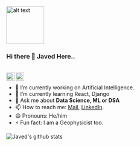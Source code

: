 <img src="https://github.com/rahul799/rahul799/blob/master/Hi.gif" alt="alt text" width="100" height="100" />

### Hi there 👋 Javed Here..

<br/>
</a>
<a href="https://www.linkedin.com/in/javed-ali-8aaa45147/">
  <img align="left" alt="Javed's LinkdeIn" width="22px" src="https://cdn.jsdelivr.net/npm/simple-icons@v3/icons/linkedin.svg" />
</a>
<a href="https://leetcode.com/jakkgp/">
  <img align="left" alt="Javed's Leetcode" width="22px" src="https://cdn.jsdelivr.net/npm/simple-icons@v3/icons/leetcode.svg" />
</a>


<br />

- 🔭 I’m currently working on Artificial Intelligence.
- 🌱 I’m currently learning React, Django
- 💬 Ask me about **Data Science, ML or DSA**
- 📫 How to reach me: [Mail](mailto:javedali9582@gmail.com), [LinkedIn](https://www.linkedin.com/in/javed-ali-8aaa45147/).
- 😄 Pronouns: He/him
- ⚡ Fun fact: I am a Geophysicist too.

![Javed's github stats](https://github-readme-stats.vercel.app/api?username=danijak&show_icons=true&hide_border=true)
